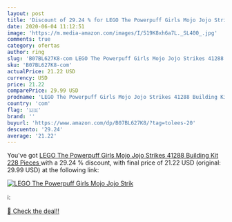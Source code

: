 ```yaml
---
layout: post
title: 'Discount of 29.24 % for LEGO The Powerpuff Girls Mojo Jojo Strik'
date: 2020-06-04 11:12:51
image: 'https://m.media-amazon.com/images/I/519K8xh6a7L._SL400_.jpg'
comments: true
category: ofertas
author: ring
slug: 'B07BL627K8-com LEGO The Powerpuff Girls Mojo Jojo Strikes 41288 Building...'
sku: 'B07BL627K8-com'
actualPrice: 21.22 USD
currency: USD
price: 21.22
comparePrice: 29.99 USD
prodname: 'LEGO The Powerpuff Girls Mojo Jojo Strikes 41288 Building Kit  228 Pieces '
country: 'com'
flag: '🇺🇸'
brand: ''
buyurl: 'https://www.amazon.com/dp/B07BL627K8/?tag=tolees-20'
descuento: '29.24'
average: '21.22'
---
```


You've got [LEGO The Powerpuff Girls Mojo Jojo Strikes 41288 Building Kit  228 Pieces ](https://www.amazon.com/dp/B07BL627K8/?tag=tolees-20) with a  29.24 % discount, with final price of 21.22 USD (original: 29.99 USD) at the following link:

[![LEGO The Powerpuff Girls Mojo Jojo Strik](https://m.media-amazon.com/images/I/519K8xh6a7L._SL400_.jpg)](https://www.amazon.com/dp/B07BL627K8/?tag=tolees-20)

ℹ️:


[🛒 Check the deal!!](https://www.amazon.com/dp/B07BL627K8/?tag=tolees-20)
